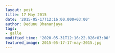 ```yaml
---
layout: post
title: 17 May 2015
date: '2015-05-17T12:16:00.000+03:00'
author: Dedunu Dhananjaya
tags:
- galle
modified_time: '2020-05-31T12:16:22.026+03:00'
featured_image: 2015-05-17-17-may-2015.jpg
---
```

